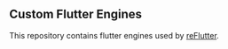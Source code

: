 ## Custom Flutter Engines

This repository contains flutter engines used by [reFlutter](https://github.com/jayluxferro/reFlutter).
